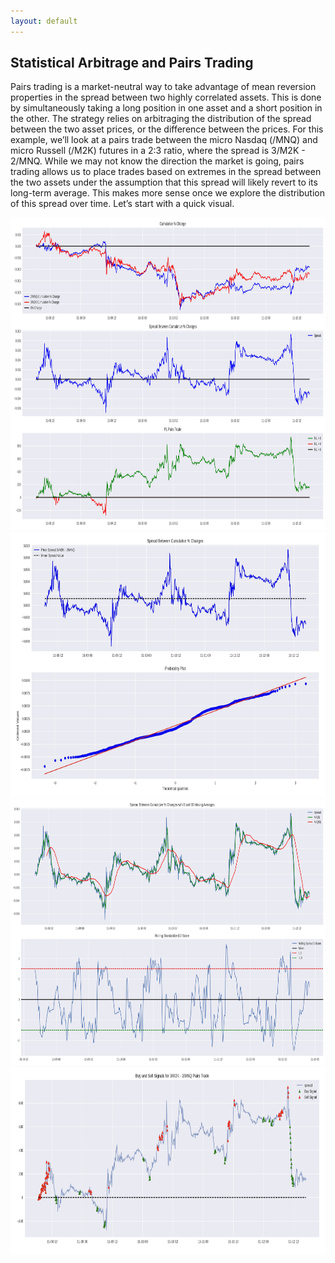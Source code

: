 ```yaml
---
layout: default
---
```


## Statistical Arbitrage and Pairs Trading 

<script type="text/javascript" async="" src="https://cdnjs.cloudflare.com/ajax/libs/mathjax/2.7.4/MathJax.js?config=TeX-MML-AM_CHTML"></script> 

Pairs trading is a market-neutral way to take advantage of mean reversion properties in the spread between two highly correlated assets. This is done by simultaneously taking a long position in one asset and a short position in the other. The strategy relies on arbitraging the distribution of the spread between the two asset prices, or the difference between the prices.  For this example, we’ll look at a pairs trade between the micro Nasdaq (/MNQ) and micro Russell (/M2K) futures in a 2:3 ratio, where the spread is 3/M2K - 2/MNQ. 
While we may not know the direction the market is going, pairs trading allows us to place trades based on extremes in the spread between the two assets under the assumption that this spread will likely revert to its long-term average. This makes more sense once we explore the distribution of this spread over time. Let’s start with a quick visual. 

<img src="pairs_trade_exploration.jpg" width="1100" height="500">

<img src="spread_normality.jpg" width="1100" height="425">

<img src="z_scores_moving_averages.jpg" width="1100" height="425">

<img src="final_trade_signals.jpg" width="1100" height="300"> 

